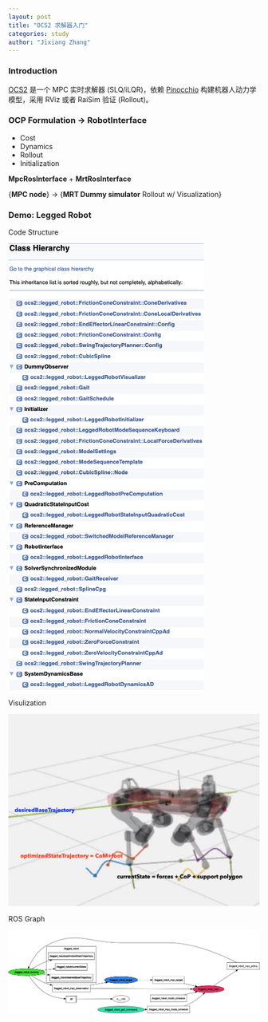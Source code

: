 ```yaml
---
layout: post
title: "OCS2 求解器入门"
categories: study
author: "Jixiang Zhang"
---
```


### Introduction

[OCS2](https://github.com/leggedrobotics/ocs2) 是一个 MPC 实时求解器 (SLQ/iLQR)，依赖 [Pinocchio](https://github.com/stack-of-tasks/pinocchio) 构建机器人动力学模型，采用 RViz 或者 RaiSim 验证 (Rollout)。

### OCP Formulation -> RobotInterface

- Cost
- Dynamics
- Rollout
- Initialization

**MpcRosInterface** + **MrtRosInterface**

{**MPC node**} -> {**MRT Dummy simulator** Rollout w/ Visualization}

### Demo: Legged Robot

Code Structure

![](/images/ocs2_legged_robot.png)

Visulization

![](/images/ocs2_vis.png)

ROS Graph

![](/images/ocs2_graph.jpg)